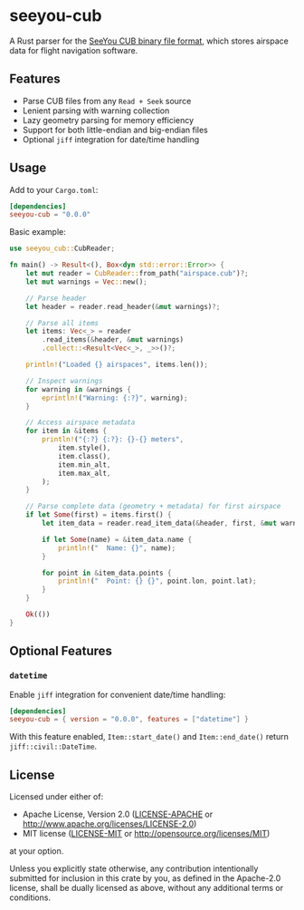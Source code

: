 # seeyou-cub

A Rust parser for the [SeeYou CUB binary file format](docs/CUB_file_format.md), 
which stores airspace data for flight navigation software.

## Features

- Parse CUB files from any `Read + Seek` source
- Lenient parsing with warning collection
- Lazy geometry parsing for memory efficiency
- Support for both little-endian and big-endian files
- Optional `jiff` integration for date/time handling

## Usage

Add to your `Cargo.toml`:

```toml
[dependencies]
seeyou-cub = "0.0.0"
```

Basic example:

```rust
use seeyou_cub::CubReader;

fn main() -> Result<(), Box<dyn std::error::Error>> {
    let mut reader = CubReader::from_path("airspace.cub")?;
    let mut warnings = Vec::new();

    // Parse header
    let header = reader.read_header(&mut warnings)?;

    // Parse all items
    let items: Vec<_> = reader
        .read_items(&header, &mut warnings)
        .collect::<Result<Vec<_>, _>>()?;

    println!("Loaded {} airspaces", items.len());

    // Inspect warnings
    for warning in &warnings {
        eprintln!("Warning: {:?}", warning);
    }

    // Access airspace metadata
    for item in &items {
        println!("{:?} {:?}: {}-{} meters",
            item.style(),
            item.class(),
            item.min_alt,
            item.max_alt,
        );
    }

    // Parse complete data (geometry + metadata) for first airspace
    if let Some(first) = items.first() {
        let item_data = reader.read_item_data(&header, first, &mut warnings)?;

        if let Some(name) = &item_data.name {
            println!("  Name: {}", name);
        }

        for point in &item_data.points {
            println!("  Point: {} {}", point.lon, point.lat);
        }
    }

    Ok(())
}
```

## Optional Features

### `datetime`

Enable `jiff` integration for convenient date/time handling:

```toml
[dependencies]
seeyou-cub = { version = "0.0.0", features = ["datetime"] }
```

With this feature enabled, `Item::start_date()` and `Item::end_date()` return 
`jiff::civil::DateTime`.

## License

Licensed under either of:

- Apache License, Version 2.0 ([LICENSE-APACHE](LICENSE-APACHE) or <http://www.apache.org/licenses/LICENSE-2.0>)
- MIT license ([LICENSE-MIT](LICENSE-MIT) or <http://opensource.org/licenses/MIT>)

at your option.

Unless you explicitly state otherwise, any contribution intentionally submitted
for inclusion in this crate by you, as defined in the Apache-2.0 license, shall
be dually licensed as above, without any additional terms or conditions.
